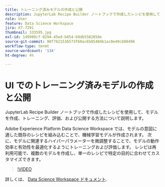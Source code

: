 ```yaml
---
title: トレーニング済みモデルの作成と公開
description: JupyterLab Recipe Builder ノートブックで作成したレシピを使用して、モデルを作成、トレーニング、評価、および公開する方法について説明します。
role: User
feature: Data Science Workspace
jira: KT-7291
thumbnail: 333595.jpg
exl-id: 149909cf-8294-45ed-b854-b9db5582858e
source-git-commit: 90f7621536573f60ac6585404b1ac0e49cb08496
workflow-type: tm+mt
source-wordcount: '134'
ht-degree: 4%

---
```


# UI でのトレーニング済みモデルの作成と公開

JupyterLab Recipe Builder ノートブックで作成したレシピを使用して、モデルを作成、トレーニング、評価、および公開する方法について説明します。

Adobe Experience Platform Data Science Workspace では、モデルの意図に適した既存のレシピを組み込むことで、機械学習モデルが作成されます。 次に、モデルに関連するハイパーパラメーターを微調整することで、モデルの動作効率と有効性を最適化するようにトレーニングおよび評価します。 レシピは再利用可能で、複数のモデルを作成し、単一のレシピで特定の目的に合わせてカスタマイズできます。

>[!VIDEO](https://video.tv.adobe.com/v/333595)

詳しくは、 [Data Science Workspace ドキュメント](https://experienceleague.adobe.com/docs/experience-platform/data-science-workspace/home.html?lang=ja).
